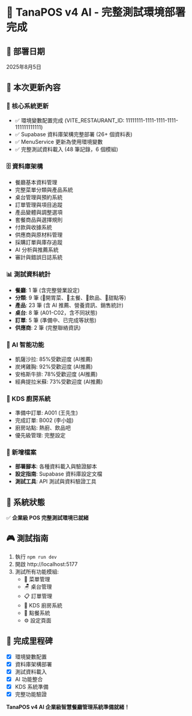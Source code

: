 # 🎉 TanaPOS v4 AI - 完整測試環境部署完成

## 📅 部署日期
2025年8月5日

## 🎯 本次更新內容

### 🔧 核心系統更新
- ✅ 環境變數配置完成 (VITE_RESTAURANT_ID: 11111111-1111-1111-1111-111111111111)
- ✅ Supabase 資料庫架構完整部署 (26+ 個資料表)
- ✅ MenuService 更新為使用環境變數
- ✅ 完整測試資料載入 (48 筆記錄，6 個模組)

### 🗄️ 資料庫架構
- 餐廳基本資料管理
- 完整菜單分類與產品系統  
- 桌台管理與預約系統
- 訂單管理與項目追蹤
- 產品變體與調整選項
- 套餐商品與選擇規則
- 付款與收據系統
- 供應商與原材料管理
- 採購訂單與庫存追蹤
- AI 分析與推薦系統
- 審計與錯誤日誌系統

### 📊 測試資料統計
- **餐廳**: 1 筆 (含完整營業設定)
- **分類**: 9 筆 (🥗開胃菜、🍖主餐、🥤飲品、🍰甜點等)
- **產品**: 23 筆 (含 AI 推薦、營養資訊、銷售統計)
- **桌台**: 8 筆 (A01-C02，含不同狀態)
- **訂單**: 5 筆 (準備中、已完成等狀態)
- **供應商**: 2 筆 (完整聯絡資訊)

### 🤖 AI 智能功能
- 凱薩沙拉: 85%受歡迎度 (AI推薦)
- 炭烤雞胸: 92%受歡迎度 (AI推薦)
- 安格斯牛排: 78%受歡迎度 (AI推薦)
- 經典提拉米蘇: 73%受歡迎度 (AI推薦)

### 🍳 KDS 廚房系統
- 準備中訂單: A001 (王先生)
- 完成訂單: B002 (李小姐)
- 廚房站點: 熱廚、飲品吧
- 優先級管理: 完整設定

### 📁 新增檔案
- **部署腳本**: 各種資料載入與驗證腳本
- **設定指南**: Supabase 資料庫設定文檔
- **測試工具**: API 測試與資料驗證工具

## 🚀 系統狀態
✅ **企業級 POS 完整測試環境已就緒**

## 🎮 測試指南
1. 執行 `npm run dev`
2. 開啟 http://localhost:5177
3. 測試所有功能模組:
   - 📂 菜單管理
   - 🪑 桌台管理  
   - 📋 訂單管理
   - 🍳 KDS 廚房系統
   - 🛒 點餐系統
   - ⚙️ 設定頁面

## 🎉 完成里程碑
- [x] 環境變數配置
- [x] 資料庫架構部署
- [x] 測試資料載入
- [x] AI 功能整合
- [x] KDS 系統準備
- [x] 完整功能驗證

**TanaPOS v4 AI 企業級智慧餐廳管理系統準備就緒！**
